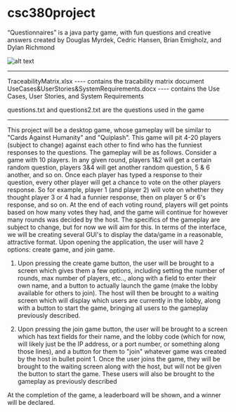 # csc380project
“Questionnaires” is a java party game, with fun questions and creative answers
created by Douglas Myrdek, Cedric Hansen, Brian Emigholz, and Dylan Richmond

![alt text](https://i.imgur.com/Ef0Haut.png)

---------------------------------------------------------------------------------------------------------------

TraceabilityMatrix.xlsx ---- contains the tracability matrix document
UseCases&UserStories&SystemRequirements.docx ---- contains the Use Cases, User Stories, and System Requirements

questions.txt and questions2.txt are the questions used in the game


---------------------------------------------------------------------------------------------------------------

This project will be a desktop game, whose gameplay will be similar to "Cards Against Humanity" and "Quiplash". This game will pit 4-20 players (subject to change) against each other to find who has the funniest responses to the questions. The gameplay will be as follows. Consider a game with 10 players. In any given round, players 1&2 will get a certain random question, players 3&4 will get another random question, 5 & 6 another, and so on. Once each player has typed a response to their question, every other player will get a chance to vote on the other players response. So for example, player 1 (and player 2) will vote on whether they thought player 3 or 4 had a funnier response, then on player 5 or 6's response, and so on. At the end of each voting round, players will get points based on how many votes they had, and the game will continue for however many rounds was decided by the host. The specifics of the gameplay are subject to change, but for now we will aim for this.
	In terms of the interface, we will be creating several GUI's to display the data/game in a reasonable, attractive format. Upon opening the application, the user will have 2 options: create game, and join game.

1.	Upon pressing the create game button, the user will be brought to a screen which gives them a few options, including setting the number of rounds, max number of players, etc.., along with a field to enter their own name, and a button to actually launch the game (make the lobby available for others to join). The host will then be brought to a waiting screen which will display which users are currently in the lobby, along with a button to start the game, bringing all users to the gameplay previously described.

2. 	Upon pressing the join game button, the user will be brought to a screen which has text fields for their name, and the lobby code (which for now, will likely just be the IP address, or a port number, or something along those lines), and a button for them to "join" whatever game was created by the host in bullet point 1. Once the user joins the game, they will be brought to the waiting screen along with the host, but will not be given the button to start the game. These users will also be brought to the gameplay as previously described

At the completion of the game, a leaderboard will be shown, and a winner will be declared. 
